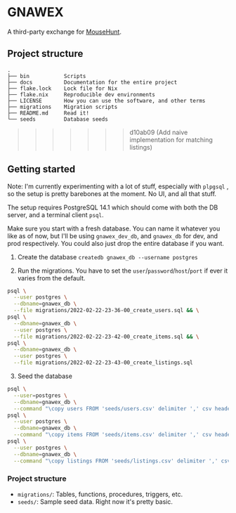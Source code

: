 # GNAWEX

A third-party exchange for [MouseHunt](https://mousehuntgame.com).

## Project structure

```
.
├── bin           Scripts
├── docs          Documentation for the entire project
├── flake.lock    Lock file for Nix
├── flake.nix     Reproducible dev environments
├── LICENSE       How you can use the software, and other terms
├── migrations    Migration scripts
├── README.md     Read it!
└── seeds         Database seeds
```

>>>>>>> d10ab09 (Add naive implementation for matching listings)
## Getting started

Note: I'm currently experimenting with a lot of stuff, especially with `plpgsql`
, so the setup is pretty barebones at the moment. No UI, and all that stuff.

The setup requires PostgreSQL 14.1 which should come with both the DB server,
and a terminal client `psql`.

Make sure you start with a fresh database. You can name it whatever you like
as of now, but I'll be using `gnawex_dev_db`, and `gnawex_db` for dev, and prod
respectively. You could also just drop the entire database if you want.

1. Create the database `createdb gnawex_db --username postgres`

2. Run the migrations. You have to set the `user`/`password`/`host`/`port` if
   ever it varies from the default.

```sh
psql \
  --user postgres \
  --dbname=gnawex_db \
  --file migrations/2022-02-22-23-36-00_create_users.sql && \
psql \
  --dbname=gnawex_db \
  --user postgres \
  --file migrations/2022-02-22-23-42-00_create_items.sql && \
psql \
  --dbname=gnawex_db \
  --user postgres \
  --file migrations/2022-02-22-23-43-00_create_listings.sql
```

3. Seed the database

```sh
psql \
  --user=postgres \
  --dbname=gnawex_db \
  --command "\copy users FROM 'seeds/users.csv' delimiter ',' csv header" && \
psql \
  --user postgres \
  --dbname=gnawex_db \
  --command "\copy items FROM 'seeds/items.csv' delimiter ',' csv header" && \
psql \
  --user postgres \
  --dbname=gnawex_db \
  --command "\copy listings FROM 'seeds/listings.csv' delimiter ',' csv header"
```

### Project structure

- `migrations/`: Tables, functions, procedures, triggers, etc.
- `seeds/`: Sample seed data. Right now it's pretty basic.

